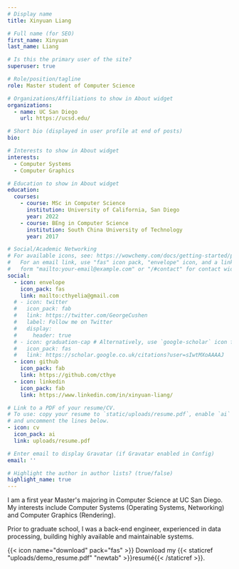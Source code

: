 ```yaml
---
# Display name
title: Xinyuan Liang

# Full name (for SEO)
first_name: Xinyuan
last_name: Liang

# Is this the primary user of the site?
superuser: true

# Role/position/tagline
role: Master student of Computer Science

# Organizations/Affiliations to show in About widget
organizations:
  - name: UC San Diego
    url: https://ucsd.edu/

# Short bio (displayed in user profile at end of posts)
bio:

# Interests to show in About widget
interests:
  - Computer Systems
  - Computer Graphics

# Education to show in About widget
education:
  courses:
    - course: MSc in Computer Science
      institution: University of California, San Diego
      year: 2022
    - course: BEng in Computer Science
      institution: South China University of Technology
      year: 2017

# Social/Academic Networking
# For available icons, see: https://wowchemy.com/docs/getting-started/page-builder/#icons
#   For an email link, use "fas" icon pack, "envelope" icon, and a link in the
#   form "mailto:your-email@example.com" or "/#contact" for contact widget.
social:
  - icon: envelope
    icon_pack: fas
    link: mailto:cthyelia@gmail.com
  # - icon: twitter
  #   icon_pack: fab
  #   link: https://twitter.com/GeorgeCushen
  #   label: Follow me on Twitter
  #   display:
  #     header: true
  # - icon: graduation-cap # Alternatively, use `google-scholar` icon from `ai` icon pack
  #   icon_pack: fas
  #   link: https://scholar.google.co.uk/citations?user=sIwtMXoAAAAJ
  - icon: github
    icon_pack: fab
    link: https://github.com/cthye
  - icon: linkedin
    icon_pack: fab
    link: https://www.linkedin.com/in/xinyuan-liang/

# Link to a PDF of your resume/CV.
# To use: copy your resume to `static/uploads/resume.pdf`, enable `ai` icons in `params.yaml`,
# and uncomment the lines below.
- icon: cv
  icon_pack: ai
  link: uploads/resume.pdf

# Enter email to display Gravatar (if Gravatar enabled in Config)
email: ''

# Highlight the author in author lists? (true/false)
highlight_name: true
---
```

I am a first year Master's majoring in Computer Science at UC San Diego. My interests include Computer Systems (Operating Systems, Networking) and Computer Graphics (Rendering).

Prior to graduate school, I was a back-end engineer, experienced in data processing, building highly available and maintainable systems.

{{< icon name="download" pack="fas" >}} Download my {{< staticref "uploads/demo_resume.pdf" "newtab" >}}resumé{{< /staticref >}}.
